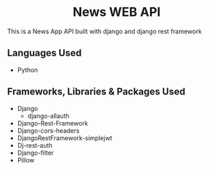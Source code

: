 <h1 align="center">News WEB API</h1>


This is a News App API built with django and django rest framework

## Languages Used
-  Python

## Frameworks, Libraries & Packages Used
-  Django
     - django-allauth
-  Django-Rest-Framework
-  Django-cors-headers
-  DjangoRestFramework-simplejwt
-  Dj-rest-auth
-  Django-filter
-  Pillow
